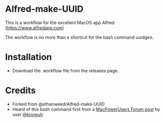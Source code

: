# Alfred-make-UUID

This is a workflow for the excellent MacOS app Alfred (https://www.alfredapp.com)

The workflow is no more than a shortcut for the bash command uuidgen.

#

# Installation
- Download the .workflow file from the releases page.

# Credits
- Forked from @ethanweed/Alfred-make-UUID
- Heard of this bash command first from a [MacPowerUsers Forum post](https://talk.macpowerusers.com/t/569-contextual-computing/21153/36) by user [@knowuh](https://talk.macpowerusers.com/u/knowuh)
